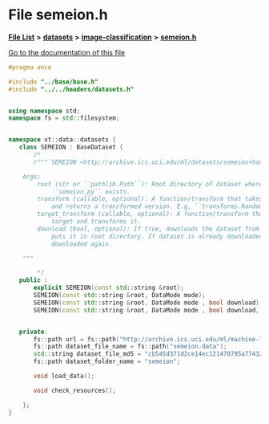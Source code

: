 

# File semeion.h

[**File List**](files.md) **>** [**datasets**](dir_29ff4802398ba4a572b958e731c7adb4.md) **>** [**image-classification**](dir_9d21d6f83a70094db43fe94b096ae893.md) **>** [**semeion.h**](semeion_8h.md)

[Go to the documentation of this file](semeion_8h.md)


```C++
#pragma once

#include "../base/base.h"
#include "../../headers/datasets.h"


using namespace std;
namespace fs = std::filesystem;


namespace xt::data::datasets {
   class SEMEION : BaseDataset {
       /*
       r"""`SEMEION <http://archive.ics.uci.edu/ml/datasets/semeion+handwritten+digit>`_ Dataset.

    Args:
        root (str or ``pathlib.Path``): Root directory of dataset where directory
            ``semeion.py`` exists.
        transform (callable, optional): A function/transform that takes in a PIL image
            and returns a transformed version. E.g, ``transforms.RandomCrop``
        target_transform (callable, optional): A function/transform that takes in the
            target and transforms it.
        download (bool, optional): If true, downloads the dataset from the internet and
            puts it in root directory. If dataset is already downloaded, it is not
            downloaded again.

    """

        */
   public :
       explicit SEMEION(const std::string &root);
       SEMEION(const std::string &root, DataMode mode);
       SEMEION(const std::string &root, DataMode mode , bool download);
       SEMEION(const std::string &root, DataMode mode , bool download, TransformType transforms);


   private:
       fs::path url = fs::path("http://archive.ics.uci.edu/ml/machine-learning-databases/semeion/semeion.data");
       fs::path dataset_file_name = fs::path("semeion.data");
       std::string dataset_file_md5 = "cb545d371d2ce14ec121470795a77432";
       fs::path dataset_folder_name = "semeion";

       void load_data();

       void check_resources();

    };
}
```


